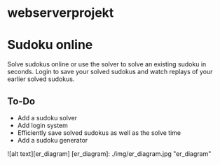 # webserverprojekt

# Sudoku online

Solve sudokus online or use the solver to solve an existing sudoku in seconds. Login to save your solved sudokus and watch replays of your earlier solved sudokus.

## To-Do

* Add a sudoku solver
* Add login system
* Efficiently save solved sudokus as well as the solve time
* Add a sudoku generator

![alt text][er_diagram]
[er_diagram]: ./img/er_diagram.jpg "er_diagram"
